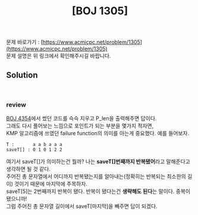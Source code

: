 ﻿---
toc: true
title:  "[BOJ 1305]"
last_modified_at:   2020-07-28
excerpt: "광고"
categories: PS2020
image: "/images/1305.png"
sitemap :
  changefreq : weekly
  priority : 1.0
---
문제 바로가기 : [https://www.acmicpc.net/problem/1305](https://www.acmicpc.net/problem/1305)<br>
문제 설명은 위 링크에서 확인해주시길 바랍니다.<br>

## Solution
<script src="https://gist.github.com/yooniversal/ad54790e1e1315493be388918781c41b.js"></script>
<br>

### review
[BOJ 4354](https://yooniversal.github.io/blog/post42/)에서 썼던 코드를 슥슥 지우고 P_len을 출력해주면 답이다.<br>
그래도 다시 풀어보는 느낌으로 포인트가 되는 부분을 몇가지 적자면,<br>
KMP 알고리즘에 쓰였던 failure function의 의미를 아는게 중요했다. 예를 들어보자.<br>
```
T :       a a b a a a
saveT[] : 0 1 0 1 2 2
```
여기서 saveT[]가 의미하는건 뭘까? 나는 <strong>saveT[]번째까지 반복됐어</strong>라고 말해준다고 생각하면 될 것 같다.<Br>
주어진 총 문자열에서 어디까지 반복됐는지를 알아내는(정확히는 반복되는 최소한의 길이) 것이기 때문에 마지막에 주목하자.<br>
saveT[5]는 2번째까지 반복이 됐다. 반복이 됐다는건 <strong>생략해도 된다</strong>는 말이다. 중복이 됐으니까!<br>
그럼 주어진 총 문자열 길이에서 saveT[마지막]을 빼주면 답이 되겠다.

<script src="https://utteranc.es/client.js"
        repo="yooniversal/blog-comments"
        issue-term="pathname"
        theme="github-light"
        crossorigin="anonymous"
        async>
</script>

